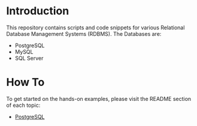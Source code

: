 # Introduction

This repository contains scripts and code snippets for various Relational Database Management Systems (RDBMS). The Databases are:

- PostgreSQL
- MySQL
- SQL Server

# How To

To get started on the hands-on examples, please visit the README section of each topic:

- [PostgreSQL](PostgreSQL/README.md)
